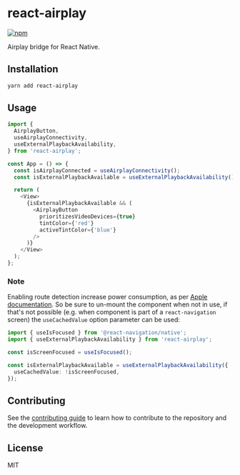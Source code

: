 # react-airplay

[![npm](https://img.shields.io/npm/v/react-airplay)](https://www.npmjs.com/package/react-airplay)

Airplay bridge for React Native.

## Installation

```sh
yarn add react-airplay
```

## Usage

```typescript
import {
  AirplayButton,
  useAirplayConnectivity,
  useExternalPlaybackAvailability,
} from 'react-airplay';

const App = () => {
  const isAirplayConnected = useAirplayConnectivity();
  const isExternalPlaybackAvailable = useExternalPlaybackAvailability();

  return (
    <View>
      {isExternalPlaybackAvailable && (
        <AirplayButton
          prioritizesVideoDevices={true}
          tintColor={'red'}
          activeTintColor={'blue'}
        />
      )}
    </View>
  );
};
```

### Note

Enabling route detection increase power consumption, as per [Apple documentation](https://developer.apple.com/documentation/avfoundation/avroutedetector/2915762-isroutedetectionenabled). So be sure to un-mount the component when not in use, if that's not possible (e.g. when component is part of a `react-navigation` screen) the `useCachedValue` option parameter can be used:

```typescript
import { useIsFocused } from '@react-navigation/native';
import { useExternalPlaybackAvailability } from 'react-airplay';

const isScreenFocused = useIsFocused();

const isExternalPlaybackAvailable = useExternalPlaybackAvailability({
  useCachedValue: !isScreenFocused,
});
```

## Contributing

See the [contributing guide](CONTRIBUTING.md) to learn how to contribute to the repository and the development workflow.

## License

MIT
